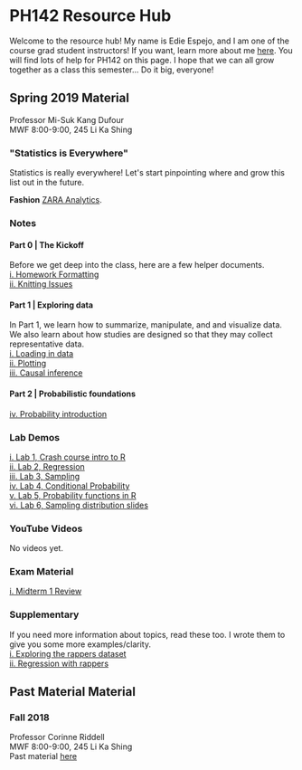 # PH142 Resource Hub
Welcome to the resource hub! My name is Edie Espejo, and I am one of the course grad student instructors! If you want, learn more about me <a href="about-me">here</a>. You will find lots of help for PH142 on this page. I hope that we can all grow together as a class this semester... Do it big, everyone!

## Spring 2019 Material
Professor Mi-Suk Kang Dufour  
MWF 8:00-9:00, 245 Li Ka Shing  

### "Statistics is Everywhere"
Statistics is really everywhere! Let's start pinpointing where and grow this list out in the future.  

**Fashion**
<a href="https://www.youtube.com/watch?v=bkcAmCqIaao">ZARA Analytics</a>.

### Notes
#### Part 0 | The Kickoff
Before we get deep into the class, here are a few helper documents.  
<a href="notes/formatting/formatting.html">i. Homework Formatting</a>  
<a href="notes/knitting/knitting-issues.html"> ii. Knitting Issues</a>  

#### Part 1 | Exploring data
In Part 1, we learn how to summarize, manipulate, and and visualize data. We also learn about how studies are designed so that they may collect representative data.  
<a href="notes/loading-data/loading-data.pdf">i. Loading in data</a>  
<a href="notes/plotting/plotting.pdf">ii. Plotting</a>  
<a href="notes/causal/causal.pdf">iii. Causal inference</a>  

#### Part 2 | Probabilistic foundations
<a href="notes/probability/probability-intro.pdf">iv. Probability introduction</a>  

### Lab Demos
<a href="lab-demos/lab-1/lab-1.html">i. Lab 1, Crash course intro to R</a>  
<a href="lab-demos/lab-2/lab-2.html">ii. Lab 2, Regression</a>  
<a href="lab-demos/lab-3/lab-3.html"> iii. Lab 3, Sampling</a>  
<a href="lab-demos/lab-4/lab-4.html">iv. Lab 4, Conditional Probability</a>  
<a href="lab-demos/lab-5/lab-5.html"> v. Lab 5, Probability functions in R</a>  
<a href="lab-demos/lab-6/lab-6.html"> vi. Lab 6, Sampling distribution slides</a>  

### YouTube Videos
No videos yet.

### Exam Material
<a href="midterm-1/midterm-1-review.pdf">i. Midterm 1 Review</a>  

### Supplementary
If you need more information about topics, read these too. I wrote them to give you some more examples/clarity.  
<a href="notes/rappers/code/01-rappers-eda.html">i. Exploring the rappers dataset</a>  
<a href="notes/rappers/code/02-rappers-regression.html">ii. Regression with rappers</a>

## Past Material Material

### Fall 2018
Professor Corinne Riddell  
MWF 8:00-9:00, 245 Li Ka Shing  
Past material <a href="archives/2018-fall">here</a>
